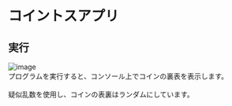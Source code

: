 # コイントスアプリ

## 実行

![image](https://user-images.githubusercontent.com/101985652/159199721-fb961be5-210a-4bea-8bac-a3e6ffa80e7f.png)<br>
プログラムを実行すると、コンソール上でコインの裏表を表示します。
<br>
<br>
疑似乱数を使用し、コインの表裏はランダムにしています。

